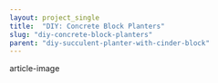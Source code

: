 ```yaml
---
layout: project_single
title:  "DIY: Concrete Block Planters"
slug: "diy-concrete-block-planters"
parent: "diy-succulent-planter-with-cinder-block"
---
```

article-image